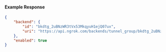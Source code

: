 <!-- Code generated for API Clients. DO NOT EDIT. -->

#### Example Response

```json
{
	"backend": {
		"id": "bkdtg_2uBNzWR3tVx53MkqyuH1ejQ07ux",
		"uri": "https://api.ngrok.com/backends/tunnel_group/bkdtg_2uBNzWR3tVx53MkqyuH1ejQ07ux"
	},
	"enabled": true
}
```
